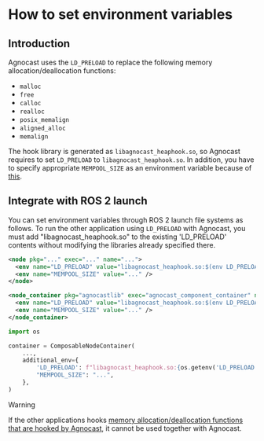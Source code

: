 # How to set environment variables

## Introduction

Agnocast uses the `LD_PRELOAD` to replace the following memory allocation/deallocation functions:

- `malloc`
- `free`
- `calloc`
- `realloc`
- `posix_memalign`
- `aligned_alloc`
- `memalign`

The hook library is generated as `libagnocast_heaphook.so`, so Agnocast requires to set `LD_PRELOAD` to `libagnocast_heaphook.so`. In addition, you have to specify appropriate `MEMPOOL_SIZE` as an environment variable because of [this](./shared_memory.md#how-virtual-addresses-are-decided).

## Integrate with ROS 2 launch

You can set environment variables through ROS 2 launch file systems as follows. To run the other application using `LD_PRELOAD` with Agnocast, you must add "libagnocast_heaphook.so" to the existing 'LD_PRELOAD' contents without modifying the libraries already specified there.

```xml
<node pkg="..." exec="..." name="...">
  <env name="LD_PRELOAD" value="libagnocast_heaphook.so:$(env LD_PRELOAD '')" />
  <env name="MEMPOOL_SIZE" value="..." />
</node>
```

```xml
<node_container pkg="agnocastlib" exec="agnocast_component_container" name="...">
  <env name="LD_PRELOAD" value="libagnocast_heaphook.so:$(env LD_PRELOAD '')" />
  <env name="MEMPOOL_SIZE" value="..." />
</node_container>
```

```python
import os

container = ComposableNodeContainer(
    ...,
    additional_env={
        'LD_PRELOAD': f"libagnocast_heaphook.so:{os.getenv('LD_PRELOAD', '')}",
        "MEMPOOL_SIZE": "...",
    },
)
```

> [!WARNING]
> If the other applications hooks [memory allocation/deallocation functions that are hooked by Agnocast](#introduction), it cannot be used together with Agnocast.
